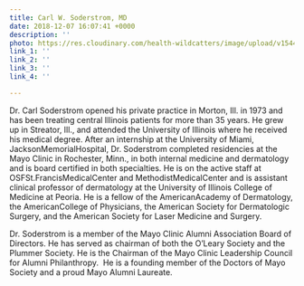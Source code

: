 ```yaml
---
title: Carl W. Soderstrom, MD
date: 2018-12-07 16:07:41 +0000
description: ''
photo: https://res.cloudinary.com/health-wildcatters/image/upload/v1544198893/image.png
link_1: ''
link_2: ''
link_3: ''
link_4: ''

---
```

Dr. Carl Soderstrom opened his private practice in Morton, Ill. in 1973 and has been treating central Illinois patients for more than 35 years. He grew up in Streator, Ill., and attended the University of Illinois where he received his medical degree. After an internship at the University of Miami, JacksonMemorialHospital, Dr. Soderstrom completed residencies at the Mayo Clinic in Rochester, Minn., in both internal medicine and dermatology and is board certified in both specialties. He is on the active staff at OSFSt.FrancisMedicalCenter and MethodistMedicalCenter and is assistant clinical professor of dermatology at the University of Illinois College of Medicine at Peoria. He is a fellow of the AmericanAcademy of Dermatology, the AmericanCollege of Physicians, the American Society for Dermatologic Surgery, and the American Society for Laser Medicine and Surgery.

Dr. Soderstrom is a member of the Mayo Clinic Alumni Association Board of Directors. He has served as chairman of both the O’Leary Society and the Plummer Society. He is the Chairman of the Mayo Clinic Leadership Council for Alumni Philanthropy.  He is a founding member of the Doctors of Mayo Society and a proud Mayo Alumni Laureate.